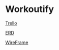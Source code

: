 # Workoutify

[Trello](https://trello.com/b/8JJgmE3C/fitfriend-powerpal-healthyhelper)

[ERD](https://lucid.app/lucidchart/db7be31a-2432-4d29-9255-27e14ef8049d/edit?page=0_0#)

[WireFrame](https://app.diagrams.net/#G1j6oLd_Kca7tNAx-VhCn5-cbjrm8DgAvf)
